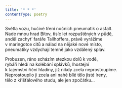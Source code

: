 ```yaml
---
title: '* * *'
contentType: poetry
---
```


Světla vozu, hučivé tření nočních pneumatik o asfalt.  
Nade mnou hrad Bítov, tisíc let rozpuštěných v půdě,  
anděl zachyt’ faráře Tallhoffera, právě vyrážíme  
v maringotce citů a nálad na nějaké nové místo,  
pneumatiky vzdychají temně jako vzdálený splav.

Probuzen, ráno scházím stezkou dolů k vodě,  
rybáři hledí na kolébání splávků, lhostejní  
k tajemství říční hladiny, již nikdy zcela neprostoupíme.  
Neprostoupilo ji zcela ani nahé bílé tělo jisté Ireny,  
tělo z křišťálového studu, ale jen zpočátku…
